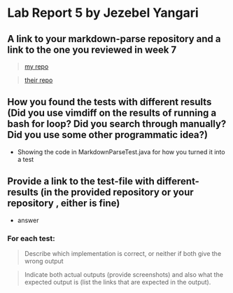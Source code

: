 # Lab Report 5 by Jezebel Yangari

## A link to your markdown-parse repository and a link to the one you reviewed in week 7
>[my repo](https://github.com/aaronchan32/markdown-parser)


>[their repo](https://github.com/httrieu/markdown-parser)

## How you found the tests with different results (Did you use vimdiff on the results of running a bash for loop? Did you search through manually? Did you use some other programmatic idea?)

- Showing the code in MarkdownParseTest.java for how you turned it into a test


## Provide a link to the test-file with different-results (in the provided repository or your repository , either is fine)
- answer

### For each test:
> Describe which implementation is correct, or neither if both give the wrong output

> Indicate both actual outputs (provide screenshots) and also what the expected output is (list the links that are expected in the output).

